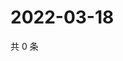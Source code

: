 # 2022-03-18

共 0 条

<!-- BEGIN WEIBO -->
<!-- 最后更新时间 Fri Mar 18 2022 20:25:46 GMT+0800 (China Standard Time) -->

<!-- END WEIBO -->
